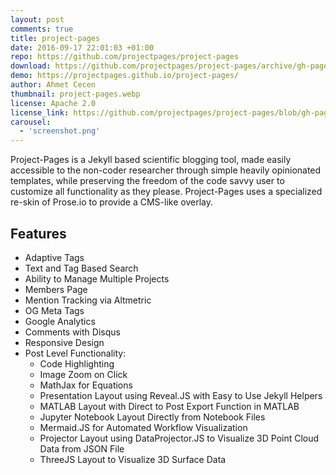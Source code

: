 ```yaml
---
layout: post
comments: true
title: project-pages
date: 2016-09-17 22:01:03 +01:00
repo: https://github.com/projectpages/project-pages
download: https://github.com/projectpages/project-pages/archive/gh-pages.zip
demo: https://projectpages.github.io/project-pages/
author: Ahmet Cecen
thumbnail: project-pages.webp
license: Apache 2.0
license_link: https://github.com/projectpages/project-pages/blob/gh-pages/LICENSE.md
carousel:
  - 'screenshot.png'
---
```


Project-Pages is a Jekyll based scientific blogging tool, made easily accessible to the non-coder researcher through simple heavily opinionated templates, while preserving the freedom of the code savvy user to customize all functionality as they please. Project-Pages uses a specialized re-skin of Prose.io to provide a CMS-like overlay.

## Features

* Adaptive Tags
* Text and Tag Based Search
* Ability to Manage Multiple Projects
* Members Page
* Mention Tracking via Altmetric
* OG Meta Tags
* Google Analytics
* Comments with Disqus
* Responsive Design
* Post Level Functionality:
  * Code Highlighting
  * Image Zoom on Click
  * MathJax for Equations
  * Presentation Layout using Reveal.JS with Easy to Use Jekyll Helpers
  * MATLAB Layout with Direct to Post Export Function in MATLAB
  * Jupyter Notebook Layout Directly from Notebook Files
  * Mermaid.JS for Automated Workflow Visualization
  * Projector Layout using DataProjector.JS to Visualize 3D Point Cloud Data from JSON File
  * ThreeJS Layout to Visualize 3D Surface Data

